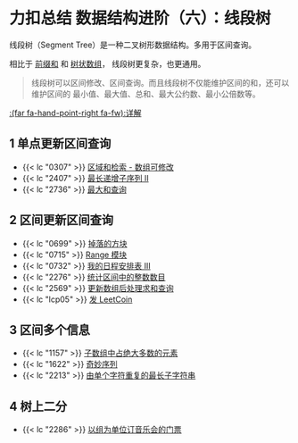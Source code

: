 # 力扣总结 数据结构进阶（六）：线段树


线段树（Segment Tree）是一种二叉树形数据结构。多用于区间查询。

相比于 [前缀和](/algorithm-prefix_sum) 和
[树状数组](/algorithm-binary_indexed_tree)，
线段树更复杂，也更通用。

> 线段树可以区间修改、区间查询。而且线段树不仅能维护区间的和，还可以维护区间的
>最小值、最大值、总和、最大公约数、最小公倍数等。

[:(far fa-hand-point-right fa-fw):详解](//zhuanlan.zhihu.com/p/106118909)


## 1 单点更新区间查询

- {{< lc "0307" >}} [区域和检索 - 数组可修改](https://leetcode.cn/problems/range-sum-query-mutable/)
- {{< lc "2407" >}} [最长递增子序列 II](https://leetcode.cn/problems/longest-increasing-subsequence-ii/)
- {{< lc "2736" >}} [最大和查询](https://leetcode.cn/problems/maximum-sum-queries/)

## 2 区间更新区间查询

- {{< lc "0699" >}} [掉落的方块](https://leetcode.cn/problems/falling-squares/)
- {{< lc "0715" >}} [Range 模块](https://leetcode.cn/problems/range-module/)
- {{< lc "0732" >}} [我的日程安排表 III](https://leetcode.cn/problems/my-calendar-iii/)
- {{< lc "2276" >}} [统计区间中的整数数目](https://leetcode.cn/problems/count-integers-in-intervals/)
- {{< lc "2569" >}} [更新数组后处理求和查询](https://leetcode.cn/problems/handling-sum-queries-after-update/)
- {{< lc "lcp05" >}} [发 LeetCoin](https://leetcode.cn/problems/coin-bonus/)
## 3  区间多个信息

- {{< lc "1157" >}} [子数组中占绝大多数的元素](https://leetcode.cn/problems/online-majority-element-in-subarray/)
- {{< lc "1622" >}} [奇妙序列](https://leetcode.cn/problems/fancy-sequence/)
- {{< lc "2213" >}} [由单个字符重复的最长子字符串](https://leetcode.cn/problems/longest-substring-of-one-repeating-character/)

## 4 树上二分

- {{< lc "2286" >}} [以组为单位订音乐会的门票](https://leetcode.cn/problems/booking-concert-tickets-in-groups/)


